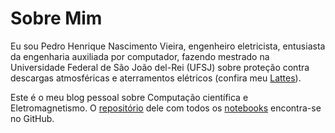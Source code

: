# Sobre Mim

Eu sou Pedro Henrique Nascimento Vieira, engenheiro eletricista, entusiasta da engenharia auxiliada por computador, fazendo mestrado na Universidade Federal de São João del-Rei (UFSJ) sobre proteção contra descargas atmosféricas e aterramentos elétricos (confira meu [Lattes](http://lattes.cnpq.br/2170578643976157)).

Este é o meu blog pessoal sobre Computação científica e Eletromagnetismo. O [repositório](https://github.com/pedrohnv/pedrohnv.github.io) dele com todos os [notebooks](https://github.com/pedrohnv/pedrohnv.github.io/tree/master/notebooks) encontra-se no GitHub.
